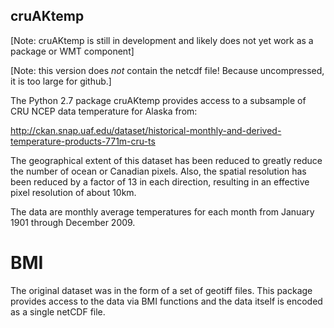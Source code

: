 ## cruAKtemp

[Note: cruAKtemp is still in development and likely does not yet work
as a package or WMT component]

[Note: this version does *not* contain the netcdf file!  Because uncompressed, it is too large for github.]

The Python 2.7 package cruAKtemp provides access to a subsample of CRU NCEP
data temperature for Alaska from:

  http://ckan.snap.uaf.edu/dataset/historical-monthly-and-derived-temperature-products-771m-cru-ts

The geographical extent of this dataset has been reduced to greatly reduce 
the number of ocean or Canadian pixels.  Also, the spatial resolution has
been reduced by a factor of 13 in each direction, resulting in an effective
pixel resolution of about 10km.

The data are monthly average temperatures for each month from January 1901
through December 2009.

# BMI

The original dataset was in the form of a set of geotiff files.  This 
package provides access to the data via BMI functions and the data itself
is encoded as a single netCDF file.
